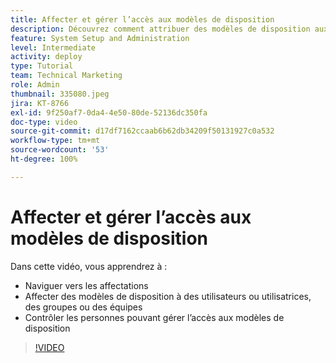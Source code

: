 ```yaml
---
title: Affecter et gérer l’accès aux modèles de disposition
description: Découvrez comment attribuer des modèles de disposition aux utilisateurs et utilisatrices et à contrôler les personnes pouvant gérer l’accès.
feature: System Setup and Administration
level: Intermediate
activity: deploy
type: Tutorial
team: Technical Marketing
role: Admin
thumbnail: 335080.jpeg
jira: KT-8766
exl-id: 9f250af7-0da4-4e50-80de-52136dc350fa
doc-type: video
source-git-commit: d17df7162ccaab6b62db34209f50131927c0a532
workflow-type: tm+mt
source-wordcount: '53'
ht-degree: 100%

---
```


# Affecter et gérer l’accès aux modèles de disposition

Dans cette vidéo, vous apprendrez à :

* Naviguer vers les affectations
* Affecter des modèles de disposition à des utilisateurs ou utilisatrices, des groupes ou des équipes
* Contrôler les personnes pouvant gérer l’accès aux modèles de disposition

>[!VIDEO](https://video.tv.adobe.com/v/335080/?quality=12&learn=on&enablevpops)
